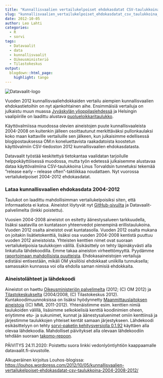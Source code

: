 ```yaml
---
title: "Kunnallisvaalien vertailukelpoiset ehdokasdatat CSV-taulukkoina: 2004 / 2008 / 2012"
slug: "kunnallisvaalien_vertailukelpoiset_ehdokasdatat_csv_taulukkoina_2004_2008_2012"
date: 2012-10-05
author: Leo Lahti
categories:
  - R
  - sorvi
tags:
  - Datavaalit
  - data
  - kunnallisvaalit
  - Oikeusministeriö
  - Tilastokeskus
output:
  blogdown::html_page:
    highlight: tango
---
```


![Datavaalit-logo](/images/datavaalit_logo_final_small.png#floatright)

Vuoden 2012 kunnallisvaaliehdokkaiden vertailu aiempien kunnallisvaalien ehdokastietoihin on nyt ajankohtainen aihe. Ensimmäisiä vertailuja on julkaistu muun muassa [Jyväskylän ylioppilaslehdessä](http://www.jylkkari.fi/2012/10/valtakunnallinen-ehdokasdata-tarjolla-tassa/) ja Helsingin vaalipiirille on laadittu alustava [puolueloikkaritaulukko](http://www.facebook.com/groups/datavaalit/permalink/276939669090920/).

Käyttövalmiissa muodossa olevien aineistojen puute kunnallisvaaleista 2004-2008 on kuitenkin jälleen osoittautunut merkittäväksi pullonkaulaksi koko maan kattaville vertailuille sen jälkeen, kun julkaisimme edellisessä blogipostauksessa OM:n koneluettavista raakadatoista koostetun käyttövalmiin CSV-tiedoston 2012 kunnallisvaalien ehdokasdatasta.

Datavaalit työstää keskitettyä tietokantaa vaalidatan tarjoilulle helppokäyttöisessä muodossa, mutta työn edetessä julkaisemme alustavaa dataa käyttövalmiina CSV-taulukkoina Linus Torvaldsin tunnetuksi tekemää ”release early – release often”-taktiikkaa noudattaen. Nyt vuorossa vertailukelpoiset 2004-2012 ehdokasdatat.

### Lataa kunnallisvaalien ehdokasdata 2004-2012

Taulukot on laadittu mahdollisimman vertailukelpoisiksi siten, että informaatiota ei katoa. Aineistot löytyvät nyt [GitHub-sivuilta](https://github.com/avoindata/datavaalit-ehdokas-ja-tulostiedot) ja Datavaalit-palvelimelta (linkki poistettu).

Vuosien 2004-2008 aineistot on esitetty äänestysalueen tarkkuudella, lisäksi saatavilla on kuntatason yhteenvedot pienempinä erillistaulukoina. Vuoden 2012 osalta aineistot ovat kuntatasolla. Vuoden 2012 osalta mukana on joitakin lisätietokenttiä, lisäksi osa vuoden 2004-2008 kentistä puuttuu vuoden 2012 aineistoista. Yhteisten kenttien nimet ovat suoraan vertailukelpoisia taulukkojen välillä. Esikäsittely on tehty läpinäkyvästi alla linkatulla lähdekoodilla. Emme takaa aineiston virheettömyyttä. Pyydämme [raportoimaan mahdollisista puutteista](http://louhos.github.com/contact.html). Ehdokasaineistojen vertailuja edistäisi entisestään, mikäli OM yksilöisi ehdokkaat uniikilla tunnuksella; samassakin kunnassa voi olla ehdolla saman nimisiä ehdokkaita.

### Aineistolähteet ja lähdekoodi

Aineistot on haettu [Oikeusministeriön palvelimelta](http://192.49.229.35/K2012/s/ehd_listat/kokomaa.htm#ladattavat) (2012; (C) OM 2012) ja [Tilastokeskukselta](http://pxweb2.stat.fi/database/StatFin/databasetree_fi.asp) (2004/2008, (C) Tilastokeskus 2012). Kuntakoodimuunnoksissa on lisäksi hyödynnetty [Maanmittauslaitoksen aineistoja](http://www.maanmittauslaitos.fi/avoindata) ((C) MML 2011-2012). Yhtenäistimme esim. kenttien nimiä taulukoiden välillä, lisäsimme selkokielisiä kenttiä koodinimien oheen, eriytimme etu- ja sukunimet, kunnat ja äänestysaluenimet omiin kenttiinsä ja järjestimme taulukkojen yhteiset kentät samaan järjestykseen. Lähdekoodi esikäsittelyyn on tehty [sorvi-paketin kehitysversiolla 0.1.92](https://github.com/louhos/sorvi/tree/develop) käyttäen alla olevaa lähdekoodia. Mahdolliset päivitykset alla olevaan lähdekoodiin tehdään suoraan [takomo-repoon](https://github.com/louhos/takomo/blob/master/datavaalit/MunicipalElectionData.R).

PÄIVITYS 24.11.2020: Poistettu suora linkki vedonlyöntiyhtiön kaappaamalle datavaalit.fi-sivustolle.

Alkuperäinen kirjoitus Louhos-blogissa: https://louhos.wordpress.com/2012/10/05/kunnallisvaalien-vertailukelpoiset-ehdokasdatat-csv-taulukkoina-2004-2008-2012/
